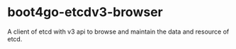 # boot4go-etcdv3-browser
A client of etcd with v3 api to browse and maintain the data and resource of etcd.
